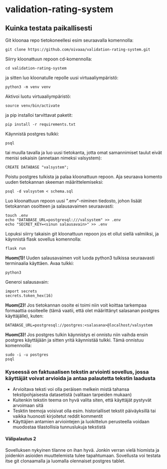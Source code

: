 # validation-rating-system

## Kuinka testata paikallisesti

Git kloonaa repo tietokoneellesi esim seuraavalla komennolla:

    git clone https://github.com/oivaaa/validation-rating-system.git

Siirry kloonattuun repoon cd-komennolla:

    cd validation-rating-system

ja sitten luo kloonatulle repolle uusi virtuaaliympäristö:

    python3 -m venv venv

Aktivoi luotu virtuaaliympäristö:

    source venv/bin/activate

ja pip installoi tarvittavat paketit:

    pip install -r requirements.txt

Käynnistä postgres tulkki:
    
    psql

tai muulla tavalla ja 
luo uusi tietokanta, jotta omat samannimiset taulut eivät menisi sekaisin (annetaan nimeksi valsystem):

    CREATE DATABASE "valsystem";

Poistu postgres tulkista ja palaa kloonattuun repoon. Aja seuraava komento uuden tietokannan skeeman määrittelemiseksi:

    psql -d valsystem < schema.sql


Luo kloonattuun repoon uusi ".env"-niminen tiedosto, johon lisäät tietokannan osoitteen ja salausavaimen seuraavasti:

    touch .env
    echo "DATABASE_URL=postgresql:///valsystem" >> .env
    echo "SECRET_KEY=<sinun salausavain>" >> .env 
    
Lopuksi siirry takaisin git kloonattuun repoon jos et ollut siellä valmiiksi, ja käynnistä flask sovellus komennolla:

    flask run


**Huom(1)!** Uuden salausavaimen voit luoda python3 tulkissa seuraavasti terminaalia käyttäen.
Avaa tulkki:

    python3

Generoi salausavain:

    import secrets
    secrets.token_hex(16)

**Huom(2)!** Jos tietokannan osoite ei toimi niin voit koittaa tarkempaa formaattia osoiteelle (tämä vaatii, että olet määrittänyt salasanan postgres käyttäjälle), kuten:

    DATABASE_URL=postgresql://postgres:<salasana>@localhost/valsystem

**Huom(3)!** Jos postgres tulkin käynnistys ei onnistu niin vaihda ensin postgres käyttäjään ja sitten yritä käynnistää tulkki. Tämä onnistuu komennoilla:

    sudo -i -u postgres
    psql


### Kyseessä on faktuaalisen tekstin arviointi sovellus, jossa käyttäjät voivat arvioida ja antaa palautetta tekstin laadusta
* Arvioitava teksti voi olla peräisen melkein mistä tahansa tekstipohjaisesta datasetistä (valitaan tarpeiden mukaan)
* Kuitenkin tekstin teema on hyvä valita siten, että käyttäjät pystyvät arvoimaan sitä
* Tesktin teemoja voisivat olla esim. historialliset tekstit päiväyksillä tai vaikka huonosti kirjoitetut reddit kommentit
* Käyttäjien antamien arviointejen ja luokittelun perusteella voidaan muodostaa tilastollisia tunnuslukuja tekstistä

#### Välipalautus 2

Sovelluksen nykyinen tilanne on ihan hyvä. Jonkin verran vielä hiomista ja joidenkin asioiden muuttelemista tulee tapahtumaan. Sovellusta voi testata itse git clonaamalla ja luomalla olennaiset postgres tablet.  
